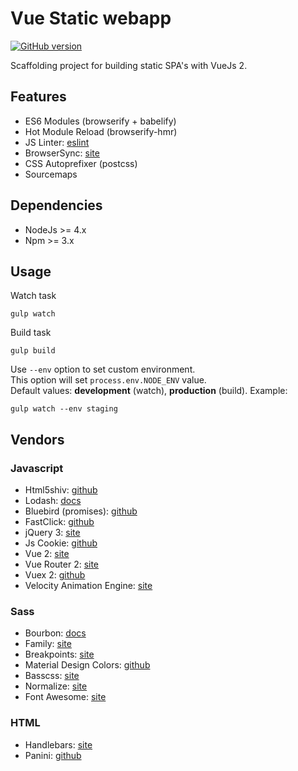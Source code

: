 Vue Static webapp
=================

[![GitHub version](https://badge.fury.io/gh/npulidom%2Fvue-webapp.svg)](https://badge.fury.io/gh/npulidom%2Fvue-webapp)

Scaffolding project for building static SPA's with VueJs 2.

## Features

- ES6 Modules (browserify + babelify)
- Hot Module Reload (browserify-hmr)
- JS Linter: [eslint](http://eslint.org/)
- BrowserSync: [site](https://www.browsersync.io/)
- CSS Autoprefixer (postcss)
- Sourcemaps

## Dependencies

- NodeJs >= 4.x
- Npm >= 3.x

## Usage

Watch task
```
gulp watch
```

Build task
```
gulp build
```

Use `--env` option to set custom environment.  
This option will set `process.env.NODE_ENV` value.  
Default values: **development** (watch), **production** (build). Example:
```
gulp watch --env staging
```

## Vendors

### Javascript

- Html5shiv: [github](https://github.com/aFarkas/html5shiv)
- Lodash: [docs](https://lodash.com/docs)
- Bluebird (promises): [github](https://github.com/petkaantonov/bluebird)
- FastClick: [github](https://github.com/ftlabs/fastclick)
- jQuery 3: [site](https://jquery.com/)
- Js Cookie: [github](https://github.com/js-cookie/js-cookie)
- Vue 2: [site](https://vuejs.org/)
- Vue Router 2: [site](http://router.vuejs.org/)
- Vuex 2: [github](https://github.com/vuejs/vuex)
- Velocity Animation Engine: [site](https://julian.com/)

### Sass

- Bourbon: [docs](http://bourbon.io/docs/)
- Family: [site](https://lukyvj.github.io/family.scss/)
- Breakpoints: [site](https://github.com/at-import/breakpoint)
- Material Design Colors: [github](https://github.com/themekit/sass-md-colors)
- Basscss: [site](http://www.basscss.com/)
- Normalize: [site](https://necolas.github.io/normalize.css/)
- Font Awesome: [site](http://fontawesome.io/)

### HTML

- Handlebars: [site](http://handlebarsjs.com/)
- Panini: [github](https://github.com/zurb/panini)
